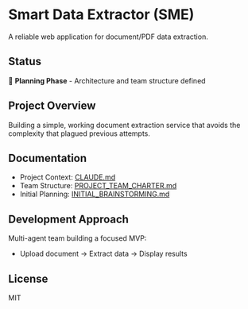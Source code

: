 # Smart Data Extractor (SME)

A reliable web application for document/PDF data extraction.

## Status
🚧 **Planning Phase** - Architecture and team structure defined

## Project Overview
Building a simple, working document extraction service that avoids the complexity that plagued previous attempts.

## Documentation
- Project Context: [CLAUDE.md](CLAUDE.md)
- Team Structure: [PROJECT_TEAM_CHARTER.md](PROJECT_TEAM_CHARTER.md)
- Initial Planning: [INITIAL_BRAINSTORMING.md](INITIAL_BRAINSTORMING.md)

## Development Approach
Multi-agent team building a focused MVP:
- Upload document → Extract data → Display results

## License
MIT